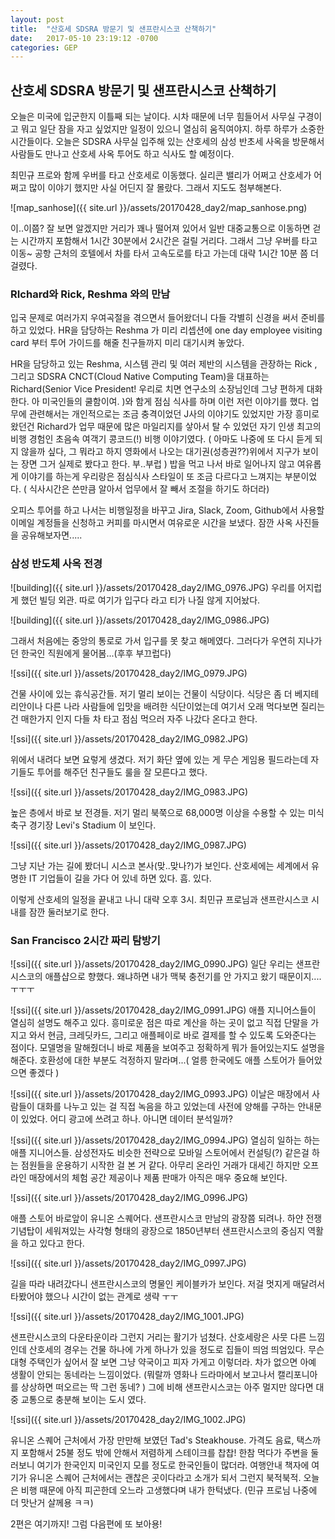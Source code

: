```yaml
---
layout: post
title:  "산호세 SDSRA 방문기 및 샌프란시스코 산책하기"
date:   2017-05-10 23:19:12 -0700
categories: GEP
---
```


## 산호세 SDSRA 방문기 및 샌프란시스코 산책하기

오늘은 미국에 입군한지 이틀째 되는 날이다. 시차 때문에 너무 힘들어서 사무실 구경이고 뭐고 일단 잠을 자고 싶었지만 일정이 있으니 열심히 움직여야지. 하루 하루가 소중한 시간들이다. 오늘은 SDSRA 사무실 입주해 있는 산호세의 삼성 반초세  사옥을 방문해서 사람들도 만나고 산호세 사옥 투어도 하고 식사도 할 예정이다.

최민규 프로와 함께 우버를 타고 산호세로 이동했다. 실리콘 밸리가 어쩌고 산호세가 어쩌고 많이 이야기 했지만 사실 어딘지 잘 몰랐다. 그래서 지도도 첨부해본다.

![map_sanhose]({{ site.url }}/assets/20170428_day2/map_sanhose.png)

이..이쯤? 잘 보면 알겠지만 거리가 꽤나 떨어져 있어서 일반 대중교통으로 이동하면 걷는 시간까지 포함해서 1시간 30분에서 2시간은 걸릴 거리다. 그래서 그냥 우버를 타고 이동~ 공항 근처의 호텔에서 차를 타서 고속도로를 타고 가는데 대략 1시간 10분 쯤 더 걸렸다.

### RIchard와  Rick, Reshma 와의 만남
입국 문제로 여러가지 우여곡절을 겪으면서 들어왔더니 다들 각별히 신경을 써서 준비를 하고 있었다. HR을 담당하는 Reshma 가 미리 리셉션에 one day employee visiting card 부터 투어 가이드를 해줄 친구들까지 미리 대기시켜 놓았다.

HR을 담당하고 있는  Reshma, 시스템 관리 및 여러 제반의 시스템을 관장하는  Rick , 그리고  SDSRA CNCT(Cloud Native Computing Team)을 대표하는  Richard(Senior Vice President! 우리로 치면 연구소의 소장님인데 그냥 편하게 대화한다. 아 미국인들의 쿨함이여. )와 함게 점심 식사를 하며 이런 저런 이야기를 했다. 업무에 관련해서는 개인적으로는 조금 충격이었던 J사의 이야기도 있었지만 가장 흥미로왔던건  Richard가 업무 때문에 많은 마일리지를 샇아서 탈 수 있었던  자기 인생 최고의 비행 경험인 초음속 여객기 콩코드(!) 비행 이야기였다. ( 아마도 나중에 또 다시 듣게 되지 않을까 싶다, 그 뭐라고 하지 영화에서 나오는 대기권(성층권??)위에서 지구가 보이는 장면 그거 실제로 봤다고 한다. 부..부럽 ) 밥을 먹고 나서 바로 일어나지 않고 여유롭게 이야기를 하는게 우리랑은 점심식사 스타일이 또 조금 다르다고 느껴지는 부분이었다. ( 식사시간은 쓴만큼 알아서 업무에서 잘 빼서 조절을 하기도 하더라)


오피스 투어를 하고 나서는 비행일정을 바꾸고 Jira, Slack, Zoom, Github에서 사용할 이메일 계정들을 신청하고 커피를 마시면서 여유로운 시간을 보냈다. 잠깐 사옥 사진들을 공유해보자면.....

### 삼성 반도체 사옥 전경

![building]({{ site.url }}/assets/20170428_day2/IMG_0976.JPG)
우리를 어지럽게 했던 빌딩 외관. 따로 여기가 입구다 라고 티가 나질 않게 지어놨다.

![building]({{ site.url }}/assets/20170428_day2/IMG_0986.JPG)

그래서 처음에는 중앙의 통로로 가서 입구를 못 찾고 해메였다. 그러다가 우연히 지나가던 한국인 직원에게 물어봄...(후후 부끄럽다)

![ssi]({{ site.url }}/assets/20170428_day2/IMG_0979.JPG)

건물 사이에 있는 휴식공간들. 저기 멀리 보이는 건물이 식당이다. 식당은 좀 더 베지테리안이나 다른 나라 사람들에 입맛을 배려한 식단이었는데 여기서 오래 먹다보면 질리는 건 매한가지 인지 다들 차 타고 점심 먹으러 자주 나갔다 온다고 한다.

![ssi]({{ site.url }}/assets/20170428_day2/IMG_0982.JPG)

위에서 내려다 보면 요렇게 생겼다. 저기 화단 옆에 있는 게 무슨 게임용 필드라는데 자기들도 투어를 해주던 친구들도 룰을 잘 모른다고 했다.

![ssi]({{ site.url }}/assets/20170428_day2/IMG_0983.JPG)

높은 층에서 바로 보 전경들. 저기 멀리 북쭉으로 68,000명 이상을 수용할 수 있는 미식 축구 경기장 Levi's Stadium 이 보인다.

![ssi]({{ site.url }}/assets/20170428_day2/IMG_0987.JPG)

그냥 지난 가는 길에 봤더니 시스코 본사(맞..맞나?)가 보인다. 산호세에는 세계에서 유명한 IT 기업들이 길을 가다 어 있네 하면 있다. 흠. 있다.

이렇게 산호세의 일정을 끝내고 나니 대략 오후 3시. 최민규 프로님과 샌프란시스코 시내를 잠깐 둘러보기로 한다.


### San Francisco 2시간 짜리 탐방기

![ssi]({{ site.url }}/assets/20170428_day2/IMG_0990.JPG)
일단 우리는 샌프란시스코의 애플샵으로 향했다. 왜냐하면 내가 맥북 충전기를 안 가지고 왔기 때문이지....ㅜㅜㅜ

![ssi]({{ site.url }}/assets/20170428_day2/IMG_0991.JPG)
애플 지니어스들이 열심히 설명도 해주고 있다. 흥미로운 점은 따로 계산을 하는 곳이 없고 직접 단말을 가지고 와서 현금, 크레딧카드, 그리고 애플페이로 바로 결제를 할 수 있도록 도와준다는 점이다. 모델명을 말해줬더니 바로 제품을 보여주고 정확하게 뭐가 들어있는지도 설명을 해준다. 호환성에 대한 부분도 걱정하지 말라며...( 얼릉 한국에도 애플 스토어가 들어았으면 좋겠다 )

![ssi]({{ site.url }}/assets/20170428_day2/IMG_0993.JPG)
이날은 매장에서 사람들이 대화를 나누고 있는 걸 직접 녹음을 하고 있었는데 사전에 양해를 구하는 안내문이  있었다. 어디 광고에 쓰려고 하나. 아니면 데이터 분석일까?

![ssi]({{ site.url }}/assets/20170428_day2/IMG_0994.JPG)
열심히 일하는 하는 애플 지니어스들. 삼성전자도 비슷한 전략으로 모바일 스토어에서 컨설팅(?) 같은걸 하는 점원들을 운용하기 시작한 걸 본 거 같다. 아무리 온라인 거래가 대세긴 하지만 오프라인 매장에서의 체험 공간 제공이나 제품 판매가 아직은 매우 중요해 보인다.

![ssi]({{ site.url }}/assets/20170428_day2/IMG_0996.JPG)

애플 스토어 바로앞이 유니온 스퀘어다. 샌프란시스코 만남의 광장쯤 되려나. 하얀 전쟁 기념탑이 세워져있는 사각형 형태의 광장으로 1850년부터 샌프란시스코의 중심지 역활을 하고 있다고 한다.

![ssi]({{ site.url }}/assets/20170428_day2/IMG_0997.JPG)

길을 따라 내려갔다니 샌프란시스코의 명물인 케이블카가 보인다. 저걸 멋지게 매달려서 타봤어야 했으나 시간이 없는 관계로 생략 ㅜㅜ

![ssi]({{ site.url }}/assets/20170428_day2/IMG_1001.JPG)

샌프란시스코의 다운타운이라 그런지 거리는 활기가 넘쳤다. 산호세랑은 사뭇 다른 느낌인데 산호세의 경우는 건물 하나에 가게 하나가 있을 정도로 집들이 띄엄 띄엄있다. 무슨 대형 주택인가 싶어서 잘 보면 그냥 약국이고 피자 가게고 이렇더라. 차가 없으면 아예 생활이 안되는 동네라는 느낌이었다. (뭐랄까 영화나 드라마에서 보고나서 캘리포니아를 상상하면 떠오르는 딱 그런 동네? ) 그에 비해 샌프란시스코는 아주 멀지만 않다면 대중 교통으로 충분해 보이는 도시 였다.

![ssi]({{ site.url }}/assets/20170428_day2/IMG_1002.JPG)

유니온 스퀘어 근처에서 가장 만만해 보였던 Tad's Steakhouse. 가격도 음료, 택스까지 포함해서 25불 정도 밖에 안해서 저렴하게 스테이크를 찹찹! 한참 먹다가 주변을 둘러보니 여기가 한국인지 미국인지 모를 정도로 한국인들이 많더라. 여행안내 책자에 여기가 유니온 스퀘어 근처에서는 괜찮은 곳이다라고 소개가 되서 그런지 북적북적. 오늘은 비행 때문에 아직 피곤한데 오느라 고생했다며 내가 한턱냈다. (민규 프로님 나중에 더 맛난거 살께용 ㅋㅋ)


2편은 여기까지! 그럼 다음편에 또 보아용!
